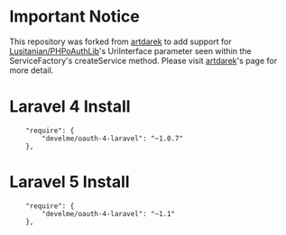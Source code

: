 # Important Notice

This repository was forked from [artdarek](https://github.com/artdarek/oauth-4-laravel) to add support for [Lusitanian/PHPoAuthLib](https://github.com/Lusitanian/PHPoAuthLib)'s UriInterface parameter seen within the ServiceFactory's createService method. Please visit [artdarek](https://github.com/artdarek/oauth-4-laravel)'s page for more detail.

# Laravel 4 Install
```
    "require": {
        "develme/oauth-4-laravel": "~1.0.7"
    },
```
# Laravel 5 Install
```
    "require": {
        "develme/oauth-4-laravel": "~1.1"
    },
```
